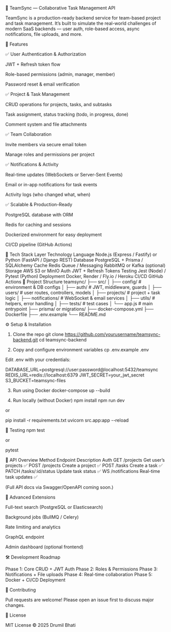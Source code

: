 🧩 TeamSync — Collaborative Task Management API

TeamSync is a production-ready backend service for team-based project and task management.
It’s built to simulate the real-world challenges of modern SaaS backends — user auth, role-based access, async notifications, file uploads, and more.

🚀 Features

✅ User Authentication & Authorization

JWT + Refresh token flow

Role-based permissions (admin, manager, member)

Password reset & email verification

✅ Project & Task Management

CRUD operations for projects, tasks, and subtasks

Task assignment, status tracking (todo, in progress, done)

Comment system and file attachments

✅ Team Collaboration

Invite members via secure email token

Manage roles and permissions per project

✅ Notifications & Activity

Real-time updates (WebSockets or Server-Sent Events)

Email or in-app notifications for task events

Activity logs (who changed what, when)

✅ Scalable & Production-Ready

PostgreSQL database with ORM

Redis for caching and sessions

Dockerized environment for easy deployment

CI/CD pipeline (GitHub Actions)

🧱 Tech Stack
Layer	Technology
Language	Node.js (Express / Fastify) or Python (FastAPI / Django REST)
Database	PostgreSQL + Prisma / SQLAlchemy
Cache	Redis
Queue / Messaging	RabbitMQ or Kafka (optional)
Storage	AWS S3 or MinIO
Auth	JWT + Refresh Tokens
Testing	Jest (Node) / Pytest (Python)
Deployment	Docker, Render / Fly.io / Heroku
CI/CD	GitHub Actions
📂 Project Structure
teamsync/
├── src/
│   ├── config/          # environment & DB configs
│   ├── auth/            # JWT, middleware, guards
│   ├── users/           # user routes, controllers, models
│   ├── projects/        # project + task logic
│   ├── notifications/   # WebSocket & email services
│   ├── utils/           # helpers, error handling
│   ├── tests/           # test cases
│   └── app.js           # main entrypoint
├── prisma/ or migrations/
├── docker-compose.yml
├── Dockerfile
├── .env.example
└── README.md

⚙️ Setup & Installation
1. Clone the repo
git clone https://github.com/yourusername/teamsync-backend.git
cd teamsync-backend

2. Copy and configure environment variables
cp .env.example .env


Edit .env with your credentials:

DATABASE_URL=postgresql://user:password@localhost:5432/teamsync
REDIS_URL=redis://localhost:6379
JWT_SECRET=your_jwt_secret
S3_BUCKET=teamsync-files

3. Run using Docker
docker-compose up --build

4. Run locally (without Docker)
npm install
npm run dev


or

pip install -r requirements.txt
uvicorn src.app:app --reload

🧪 Testing
npm test


or

pytest

📘 API Overview
Method	Endpoint	Description	Auth
GET	/projects	Get user’s projects	✅
POST	/projects	Create a project	✅
POST	/tasks	Create a task	✅
PATCH	/tasks/:id/status	Update task status	✅
WS	/notifications	Real-time task updates	✅

(Full API docs via Swagger/OpenAPI coming soon.)

🧠 Advanced Extensions

Full-text search (PostgreSQL or Elasticsearch)

Background jobs (BullMQ / Celery)

Rate limiting and analytics

GraphQL endpoint

Admin dashboard (optional frontend)

🛠️ Development Roadmap

Phase 1: Core CRUD + JWT Auth
Phase 2: Roles & Permissions
Phase 3: Notifications + File uploads
Phase 4: Real-time collaboration
Phase 5: Docker + CI/CD Deployment

🤝 Contributing

Pull requests are welcome!
Please open an issue first to discuss major changes.

📄 License

MIT License © 2025 Drumil Bhati